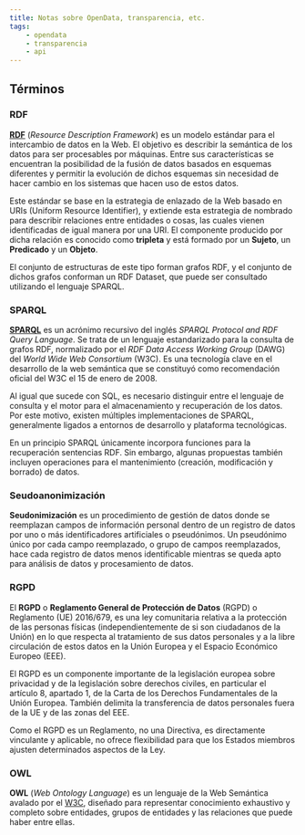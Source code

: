 ```yaml
---
title: Notas sobre OpenData, transparencia, etc.
tags:
    - opendata
    - transparencia
    - api
---
```


## Términos

### RDF

**[RDF](http://www.w3.org/RDF/)** (_Resource Description Framework_) es un
modelo estándar para el intercambio de datos en la Web. El objetivo es
describir la semántica de los datos para ser procesables por máquinas. Entre
sus características se encuentran la posibilidad de la fusión de datos basados
en esquemas diferentes y permitir la evolución de dichos esquemas sin necesidad
de hacer cambio en los sistemas que hacen uso de estos datos.

Este estándar se base en la estrategia de enlazado de la Web basado en URIs
(Uniform Resource Identifier), y extiende esta estrategia de nombrado para
describir relaciones entre entidades o cosas, las cuales vienen identificadas
de igual manera por una URI. El componente producido por dicha relación es
conocido como **tripleta** y está formado por un **Sujeto**, un **Predicado** y un **Objeto**.

El conjunto de estructuras de este tipo forman grafos RDF, y el conjunto de dichos
grafos conforman un RDF Dataset, que puede ser consultado utilizando el lenguaje
SPARQL.

### SPARQL

**[SPARQL](https://es.wikipedia.org/wiki/SPARQL)** es un acrónimo
recursivo del inglés _SPARQL Protocol and RDF Query Language_. Se trata
de un lenguaje estandarizado para la consulta de grafos RDF, normalizado
por el _RDF Data Access Working Group_ (DAWG) del _World Wide Web
Consortium_ (W3C). Es una tecnología clave en el desarrollo de la web
semántica que se constituyó como recomendación oficial del W3C el 15 de
enero de 2008.

Al igual que sucede con SQL, es necesario distinguir entre el lenguaje
de consulta y el motor para el almacenamiento y recuperación de los
datos. Por este motivo, existen múltiples implementaciones de SPARQL,
generalmente ligados a entornos de desarrollo y plataforma tecnológicas.

En un principio SPARQL únicamente incorpora funciones para la
recuperación sentencias RDF. Sin embargo, algunas propuestas también
incluyen operaciones para el mantenimiento (creación, modificación y
borrado) de datos. 

### Seudoanonimización

**Seudonimización** es un procedimiento de gestión de datos donde se
reemplazan campos de información personal dentro de un registro de datos
por uno o más identificadores artificiales o pseudónimos. Un pseudónimo
único por cada campo reemplazado, o grupo de campos reemplazados, hace
cada registro de datos menos identificable mientras se queda apto para
análisis de datos y procesamiento de datos. 

### RGPD

El **RGPD** o **Reglamento General de Protección de Datos** (RGPD) o
Reglamento (UE) 2016/679, es una ley comunitaria relativa a la
protección de las personas físicas (independientemente de si son
ciudadanos de la Unión) en lo que respecta al tratamiento de sus datos
personales y a la libre circulación de estos datos en la Unión Europea y
el Espacio Económico Europeo (EEE).

El RGPD es un componente importante de la legislación europea sobre
privacidad y de la legislación sobre derechos civiles, en particular el
artículo 8, apartado 1, de la Carta de los Derechos Fundamentales de la
Unión Europea. También delimita la transferencia de datos personales
fuera de la UE y de las zonas del EEE. 

Como el RGPD es un Reglamento, no una Directiva, es directamente
vinculante y aplicable, no ofrece flexibilidad para que los Estados
miembros ajusten determinados aspectos de la Ley.

### OWL

**OWL** (_Web Ontology Language_) es un lenguaje de la Web Semántica
avalado por el [W3C](https://www.w3.org/), diseñado para representar
conocimiento exhaustivo y completo sobre entidades, grupos de entidades
y las relaciones que puede haber entre ellas.
